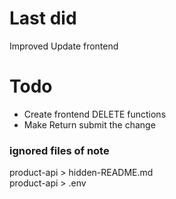 # Last did
Improved Update frontend

# Todo
<ul>
  <li>Create frontend DELETE functions</li>
  <li>Make Return submit the change</li>
</ul>

### ignored files of note
product-api > hidden-README.md<br>
product-api > .env<br>